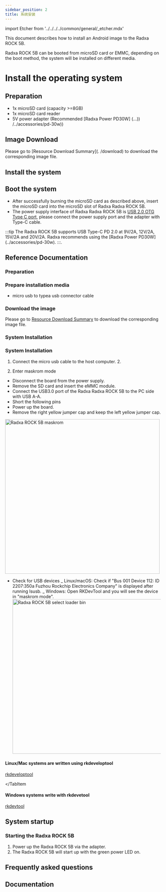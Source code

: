 ```yaml
---
sidebar_position: 2
title: 系统安装
---
```


import Etcher from '../../../../common/general/\_etcher.mdx'

This document describes how to install an Android image to the Radxa ROCK 5B.

Radxa ROCK 5B can be booted from microSD card or EMMC, depending on the boot method, the system will be installed on different media.

<Tabs queryString="target">

<TabItem value="microsd" label="Install system to microSD card">

# Install the operating system

## Preparation

- 1x microSD card (capacity >=8GB)
- 1x microSD card reader
- 5V power adapter (Recommended [Radxa Power PD30W] (...)) /../accessories/pd-30w))

## Image Download

Please go to [Resource Download Summary](. /download) to download the corresponding image file.

## Install the system

<Etcher model="rock5b" />

## Boot the system

- After successfully burning the microSD card as described above, insert the microSD card into the microSD slot of Radxa Radxa ROCK 5B.
- The power supply interface of Radxa Radxa ROCK 5B is [USB 2.0 OTG Type C port](/rock5/rock5b/hardware-design/hardware-interface), please connect the power supply port and the adapter with Type-C cable.

:::tip
The Radxa ROCK 5B supports USB Type-C PD 2.0 at 9V/2A, 12V/2A, 15V/2A and 20V/2A. Radxa recommends using the [Radxa Power PD30W] (../accessories/pd-30w).
:::.

## Reference Documentation

</TabItem>

<TabItem value="emmc" label="Installing the system to eMMC">

### Preparation

### Prepare installation media

- micro usb to typea usb connector cable

### Download the image

Please go to [Resource Download Summary](../../getting-started/download) to download the corresponding image file.

### System Installation

### System Installation

1. Connect the micro usb cable to the host computer. 2.

2. Enter maskrom mode

- Disconnect the board from the power supply.
- Remove the SD card and insert the eMMC module.
- Connect the USB3.0 port of the Radxa Radxa ROCK 5B to the PC side with USB A-A.
- Short the following pins
- Power up the board.
- Remove the right yellow jumper cap and keep the left yellow jumper cap.

<img src="/img/rock5b/rock-5b-maskrom-01.webp" alt="Radxa ROCK 5B maskrom" width="500" />

- Check for USB devices
  _ Linux/macOS: Check if "Bus 001 Device 112: ID 2207:350a Fuzhou Rockchip Electronics Company" is displayed after running lsusb.
  _ Windows: Open RKDevTool and you will see the device in "maskrom mode".
  <img src="/img/rock5b/rock-5b-select-loader-bin.webp" alt="Radxa ROCK 5B select loader bin" width="500" />

<Tabs queryString="target">

<TabItem value="linux/mac" label="Linux/mac">

#### Linux/Mac systems are written using rkdeveloptool

[rkdeveloptool](../../low-level-dev/rkdeveloptool)

</TabItem

<TabItem value="windows" label="Windows">

#### Windows systems write with rkdevetool

[rkdevtool](/rock5/rock5b/low-level-dev/rkdevtool)

</TabItem>

</Tabs>

## System startup

### Starting the Radxa ROCK 5B

1. Power up the Radxa ROCK 5B via the adapter.
2. The Radxa ROCK 5B will start up with the green power LED on.

</TabItem>

</Tabs>

## Frequently asked questions

## Documentation
